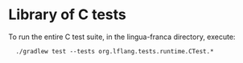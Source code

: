 # Library of C tests
To run the entire C test suite, in the lingua-franca directory, execute:
```
  ./gradlew test --tests org.lflang.tests.runtime.CTest.*
```
